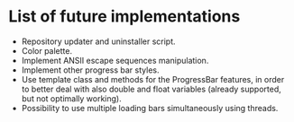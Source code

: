 # List of future implementations

- Repository updater and uninstaller script.
- Color palette.
- Implement ANSII escape sequences manipulation.
- Implement other progress bar styles.
- Use template class and methods for the ProgressBar features, in order to better deal with also double and float variables (already supported, but not optimally working).
- Possibility to use multiple loading bars simultaneously using threads.